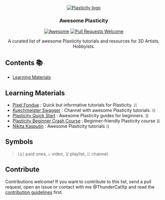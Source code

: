 <div align="center">

[![Plasticity logo](https://www.plasticity.xyz/_next/image?url=%2F_next%2Fstatic%2Fmedia%2Ficon_256x256.09a58ec3.png&w=256&q=75)](https://www.plasticity.xyz)
### **Awesome Plasticity** 
[![Awesome](https://awesome.re/badge.svg)](https://awesome.re)
[![Pull Requests Welcome](https://img.shields.io/badge/PRs-welcome-brightgreen.svg?style=flat-square)](https://github.com/ThunderCatXp/awesome-plasticity/pulls)

<p>
  A curated list of awesome Plasticity tutorials and resources for 3D Artists, Hobbyists.
</p>

</div>

## Contents 📚

- [Learning Materials](#learning-materials)


## Learning Materials

- [Pixel Fondue](https://www.youtube.com/@Pixelfondue) : Quick but informative tutorials for Plasticity. `☷`
- [Kuechmeister Swagger](https://www.youtube.com/@Kuechmeister) : Channel with awesome Plasticity tutorials. `☷`
- [Plasticity Quick Start](https://www.youtube.com/watch?v=HQSlC2PXYzE&list=PLBDfGh8A8kXXZx0FUCg05qIbts5zbeRT9) : Awesome Plasticity guides for beginners.  `☰`
- [Plasticity Beginner Crash Course](https://www.youtube.com/watch?v=aPtMacvH_10&list=PL6Fiih6ItYsUphPYb1ZTNaaXbKNsT7l39&index=1) : Beginner-friendly Plasticity course `☰`
- [Nikita Kasputin](https://www.youtube.com/@nikita.kapustin/) : Awesome Plasticity tutorials `☷`


## Symbols

> `[$]` paid ones, `▷` video, `☰` playlist, `☷` channel.

## Contribute

Contributions welcome! If you want to contribute to this list, send a pull request, open an issue or contact with me @ThunderCatXp and read the [contribution guidelines](CONTRIBUTING.md) first.
